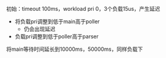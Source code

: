 初始：timeout 100ms，workload pri 0，3个负载15us，产生延迟

- 将负载pri调整到低于main高于poller
	- 仍会出现延迟
- 负载pri调整到低于poller高于parser

将main等待时间延长到10000ms，50000ms，同样负载下